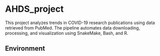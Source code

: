 # AHDS_project

This project analyzes trends in COVID-19 research publications using data retrieved from PubMed. The pipeline automates data downloading, processing, and visualization using SnakeMake, Bash, and R.

## **Environment**

